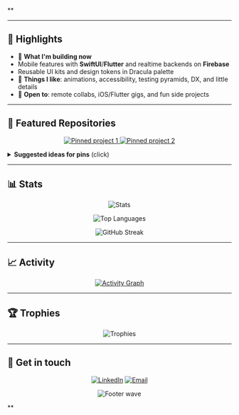 **<!-- ===== DRACULA PROFILE PANEL for @tassid ===== -->
</p>


---


## 🚀 Highlights
- 🔭 **What I'm building now**
- Mobile features with **SwiftUI**/**Flutter** and realtime backends on **Firebase**
- Reusable UI kits and design tokens in Dracula palette
- 🧪 **Things I like**: animations, accessibility, testing pyramids, DX, and little details
- 🤝 **Open to**: remote collabs, iOS/Flutter gigs, and fun side projects


---


## 📌 Featured Repositories
<!-- Replace repo names below with your real ones -->
<p align="center">
<a href="https://github.com/tassid/project1">
<img src="https://github-readme-stats.vercel.app/api/pin/?username=tassid&repo=project1&theme=dracula&hide_border=true" alt="Pinned project 1"/>
</a>
<a href="https://github.com/tassid/project2">
<img src="https://github-readme-stats.vercel.app/api/pin/?username=tassid&repo=project2&theme=dracula&hide_border=true" alt="Pinned project 2"/>
</a>
</p>


<details>
<summary><strong>Suggested ideas for pins</strong> (click)</summary>


- `korokki-app` — Flutter e-commerce playground with cute UI & localizations
- `frg-contractor-site` — React + Next.js marketing site with forms & analytics
- `lipin-garage-media` — tools/scripts for content pipelines and thumbnails
- `swiftui-components` — polished iOS components (cards, carousels, skeletons)


</details>


---


## 📊 Stats
<p align="center">
<img src="https://github-readme-stats.vercel.app/api?username=tassid&show_icons=true&theme=dracula&hide_border=true&rank_icon=github" alt="Stats"/>
</p>
<p align="center">
<img src="https://github-readme-stats.vercel.app/api/top-langs/?username=tassid&layout=compact&theme=dracula&hide_border=true" alt="Top Languages"/>
</p>
<p align="center">
<img src="https://streak-stats.demolab.com?user=tassid&theme=dracula&hide_border=true" alt="GitHub Streak"/>
</p>


---


## 📈 Activity
<p align="center">
<a href="https://github.com/ashutosh00710/github-readme-activity-graph">
<img src="https://github-readme-activity-graph.vercel.app/graph?username=tassid&theme=dracula&hide_border=true" alt="Activity Graph"/>
</a>
</p>


---


## 🏆 Trophies
<p align="center">
<img src="https://github-profile-trophy.vercel.app/?username=tassid&theme=dracula&no-frame=true&no-bg=true&column=6" alt="Trophies"/>
</p>


---


## 💬 Get in touch
<p align="center">
<a href="https://www.linkedin.com/in/tassianeanzolin/"><img src="https://img.shields.io/badge/LinkedIn-bd93f9?style=for-the-badge&logo=linkedin&logoColor=f8f8f2" alt="LinkedIn"/></a>
<a href="mailto:tassianedev@gmail.com"><img src="https://img.shields.io/badge/Email-ff79c6?style=for-the-badge&logo=gmail&logoColor=f8f8f2" alt="Email"/></a>
</p>


<!-- Footer -->
<p align="center">
<img src="https://capsule-render.vercel.app/api?type=waving&height=120&section=footer&color=bd93f9" alt="Footer wave"/>
</p>


<!-- Notes
- Keep sections minimal and centered for a clean aesthetic.
- Swap pinned repos when ready; add more via a <details> block if needed.
- Dracula tokens above help keep colors consistent across badges/tools.
-->**
